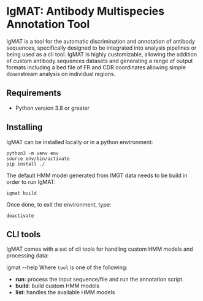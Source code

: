 # IgMAT: Antibody Multispecies Annotation Tool

IgMAT is a tool for the automatic discrimination and annotation of antibody sequences, specifically designed to be integrated into analysis pipelines or being used as a cli tool. IgMAT is highly customizable, allowing the addition of custom antibody sequences datasets and generating a range of output formats including a bed file of FR and CDR coordinates allowing simple downstream analysis on individual regions.

## Requirements ##
* Python version 3.8 or greater

## Installing ##
IgMAT can be installed locally or in a python environment: 

    python3 -m venv env
    source env/bin/activate
    pip install ./

The default HMM model generated from IMGT data needs to be build in order to run IgMAT:

    igmat build

Once done, to exit the environment, type:

    deactivate

## CLI tools ##
IgMAT comes with a set of cli tools for handling custom HMM models and processing data:

  igmat <tool> --help
Where `tool` is one of the following:
 
 - **run**: process the input sequence/file and run the annotation script.
 - **build**: build custom HMM models 
 - **list**: handles the available HMM models
